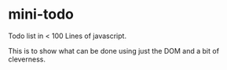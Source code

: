 mini-todo
=========

Todo list in &lt; 100 Lines of javascript. 

This is to show what can be done using just the DOM and a bit of cleverness.
